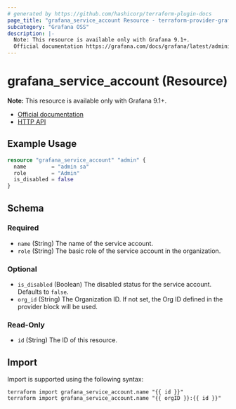```yaml
---
# generated by https://github.com/hashicorp/terraform-plugin-docs
page_title: "grafana_service_account Resource - terraform-provider-grafana"
subcategory: "Grafana OSS"
description: |-
  Note: This resource is available only with Grafana 9.1+.
  Official documentation https://grafana.com/docs/grafana/latest/administration/service-accounts/HTTP API https://grafana.com/docs/grafana/latest/developers/http_api/serviceaccount/#service-account-api
---
```


# grafana_service_account (Resource)

**Note:** This resource is available only with Grafana 9.1+.

* [Official documentation](https://grafana.com/docs/grafana/latest/administration/service-accounts/)
* [HTTP API](https://grafana.com/docs/grafana/latest/developers/http_api/serviceaccount/#service-account-api)

## Example Usage

```terraform
resource "grafana_service_account" "admin" {
  name        = "admin sa"
  role        = "Admin"
  is_disabled = false
}
```

<!-- schema generated by tfplugindocs -->
## Schema

### Required

- `name` (String) The name of the service account.
- `role` (String) The basic role of the service account in the organization.

### Optional

- `is_disabled` (Boolean) The disabled status for the service account. Defaults to `false`.
- `org_id` (String) The Organization ID. If not set, the Org ID defined in the provider block will be used.

### Read-Only

- `id` (String) The ID of this resource.

## Import

Import is supported using the following syntax:

```shell
terraform import grafana_service_account.name "{{ id }}"
terraform import grafana_service_account.name "{{ orgID }}:{{ id }}"
```
